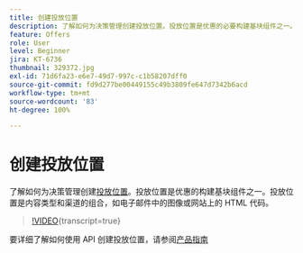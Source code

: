 ```yaml
---
title: 创建投放位置
description: 了解如何为决策管理创建投放位置。投放位置是优惠的必要构建基块组件之一。
feature: Offers
role: User
level: Beginner
jira: KT-6736
thumbnail: 329372.jpg
exl-id: 71d6fa23-e6e7-49d7-997c-c1b58207dff0
source-git-commit: fd9d277be00449155c49b3809fe647d7342b6acd
workflow-type: tm+mt
source-wordcount: '83'
ht-degree: 100%

---
```


# 创建投放位置

了解如何为决策管理创建[投放位置](https://experienceleague.adobe.com/docs/journey-optimizer/using/offer-decisioniong/create-components/creating-placements.html?lang=zh-Hans)。投放位置是优惠的构建基块组件之一。投放位置是内容类型和渠道的组合，如电子邮件中的图像或网站上的 HTML 代码。

>[!VIDEO](https://video.tv.adobe.com/v/329372?quality=12&learn=on){transcript=true}

要详细了解如何使用 API 创建投放位置，请参阅[产品指南](https://experienceleague.adobe.com/docs/journey-optimizer/using/offer-decisioniong/api-reference/offers-api/placements/create.html?lang=zh-Hans)
